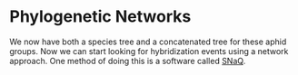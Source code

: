 # Phylogenetic Networks

We now have both a species tree and a concatenated tree for these aphid groups. Now we can start looking for hybridization events using a network approach. One method of doing this is a software called [SNaQ](http://crsl4.github.io/PhyloNetworks.jl/latest/man/inputdata/).
